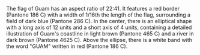 The flag of Guam has an aspect ratio of 22:41. It features a red border (Pantone 186 C) with a width of 1/16th the length of the flag, surrounding a field of dark blue (Pantone 286 C). In the center, there is an elliptical shape with a long axis of 12 units and a short axis of 4 units, containing a detailed illustration of Guam's coastline in light brown (Pantone 465 C) and a river in dark brown (Pantone 4625 C). Above the ellipse, there is a white band with the word "GUAM" written in red (Pantone 186 C).